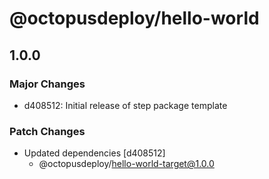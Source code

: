 # @octopusdeploy/hello-world

## 1.0.0
### Major Changes

- d408512: Initial release of step package template

### Patch Changes

- Updated dependencies [d408512]
  - @octopusdeploy/hello-world-target@1.0.0
